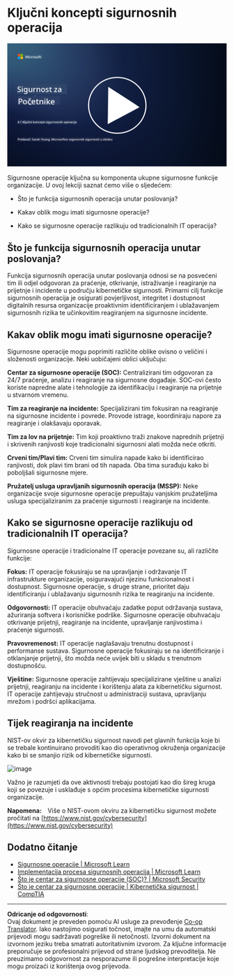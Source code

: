 <!--
CO_OP_TRANSLATOR_METADATA:
{
  "original_hash": "6a55b31df9eebf550d040cef0ef7dff3",
  "translation_date": "2025-09-03T22:15:58+00:00",
  "source_file": "4.1 SecOps key concepts.md",
  "language_code": "hr"
}
-->
# Ključni koncepti sigurnosnih operacija

[![Pogledajte video](../../translated_images/4-1_placeholder.0123f726051a7b9662e6dfa95b10962cbe64c002cde9640da84711fd8d3df642.hr.png)](https://learn-video.azurefd.net/vod/player?id=6a1cf511-89e0-493a-8ef9-91c458200266)

Sigurnosne operacije ključna su komponenta ukupne sigurnosne funkcije organizacije. U ovoj lekciji saznat ćemo više o sljedećem:

- Što je funkcija sigurnosnih operacija unutar poslovanja?

- Kakav oblik mogu imati sigurnosne operacije?

- Kako se sigurnosne operacije razlikuju od tradicionalnih IT operacija?

## Što je funkcija sigurnosnih operacija unutar poslovanja?

Funkcija sigurnosnih operacija unutar poslovanja odnosi se na posvećeni tim ili odjel odgovoran za praćenje, otkrivanje, istraživanje i reagiranje na prijetnje i incidente u području kibernetičke sigurnosti. Primarni cilj funkcije sigurnosnih operacija je osigurati povjerljivost, integritet i dostupnost digitalnih resursa organizacije proaktivnim identificiranjem i ublažavanjem sigurnosnih rizika te učinkovitim reagiranjem na sigurnosne incidente.

## Kakav oblik mogu imati sigurnosne operacije?

Sigurnosne operacije mogu poprimiti različite oblike ovisno o veličini i složenosti organizacije. Neki uobičajeni oblici uključuju:

**Centar za sigurnosne operacije (SOC):** Centralizirani tim odgovoran za 24/7 praćenje, analizu i reagiranje na sigurnosne događaje. SOC-ovi često koriste napredne alate i tehnologije za identifikaciju i reagiranje na prijetnje u stvarnom vremenu.

**Tim za reagiranje na incidente:** Specijalizirani tim fokusiran na reagiranje na sigurnosne incidente i povrede. Provode istrage, koordiniraju napore za reagiranje i olakšavaju oporavak.

**Tim za lov na prijetnje:** Tim koji proaktivno traži znakove naprednih prijetnji i skrivenih ranjivosti koje tradicionalni sigurnosni alati možda neće otkriti.

**Crveni tim/Plavi tim:** Crveni tim simulira napade kako bi identificirao ranjivosti, dok plavi tim brani od tih napada. Oba tima surađuju kako bi poboljšali sigurnosne mjere.

**Pružatelj usluga upravljanih sigurnosnih operacija (MSSP):** Neke organizacije svoje sigurnosne operacije prepuštaju vanjskim pružateljima usluga specijaliziranim za praćenje sigurnosti i reagiranje na incidente.

## Kako se sigurnosne operacije razlikuju od tradicionalnih IT operacija?

Sigurnosne operacije i tradicionalne IT operacije povezane su, ali različite funkcije:

**Fokus:** IT operacije fokusiraju se na upravljanje i održavanje IT infrastrukture organizacije, osiguravajući njezinu funkcionalnost i dostupnost. Sigurnosne operacije, s druge strane, prioritet daju identificiranju i ublažavanju sigurnosnih rizika te reagiranju na incidente.

**Odgovornosti:** IT operacije obuhvaćaju zadatke poput održavanja sustava, ažuriranja softvera i korisničke podrške. Sigurnosne operacije obuhvaćaju otkrivanje prijetnji, reagiranje na incidente, upravljanje ranjivostima i praćenje sigurnosti.

**Pravovremenost:** IT operacije naglašavaju trenutnu dostupnost i performanse sustava. Sigurnosne operacije fokusiraju se na identificiranje i otklanjanje prijetnji, što možda neće uvijek biti u skladu s trenutnom dostupnošću.

**Vještine:** Sigurnosne operacije zahtijevaju specijalizirane vještine u analizi prijetnji, reagiranju na incidente i korištenju alata za kibernetičku sigurnost. IT operacije zahtijevaju stručnost u administraciji sustava, upravljanju mrežom i podršci aplikacijama.

## Tijek reagiranja na incidente

NIST-ov okvir za kibernetičku sigurnost navodi pet glavnih funkcija koje bi se trebale kontinuirano provoditi kao dio operativnog okruženja organizacije kako bi se smanjio rizik od kibernetičke sigurnosti.

![image](https://github.com/microsoft/Security-101/assets/139931591/f6d19dce-f96e-47bd-9e0a-8019675a602d)

Važno je razumjeti da ove aktivnosti trebaju postojati kao dio šireg kruga koji se povezuje i usklađuje s općim procesima kibernetičke sigurnosti organizacije.

**Napomena:** Više o NIST-ovom okviru za kibernetičku sigurnost možete pročitati na [https://www.nist.gov/cybersecurity](https://www.nist.gov/cybersecurity)

## Dodatno čitanje

- [Sigurnosne operacije | Microsoft Learn](https://learn.microsoft.com/security/operations/overview?WT.mc_id=academic-96948-sayoung)
- [Implementacija procesa sigurnosnih operacija | Microsoft Learn](https://learn.microsoft.com/security/operations/?WT.mc_id=academic-96948-sayoung)
- [Što je centar za sigurnosne operacije (SOC)? | Microsoft Security](https://www.microsoft.com/security/business/security-101/what-is-a-security-operations-center-soc?WT.mc_id=academic-96948-sayoung)
- [Što je centar za sigurnosne operacije | Kibernetička sigurnost | CompTIA](https://www.comptia.org/content/articles/what-is-a-security-operations-center)

---

**Odricanje od odgovornosti**:  
Ovaj dokument je preveden pomoću AI usluge za prevođenje [Co-op Translator](https://github.com/Azure/co-op-translator). Iako nastojimo osigurati točnost, imajte na umu da automatski prijevodi mogu sadržavati pogreške ili netočnosti. Izvorni dokument na izvornom jeziku treba smatrati autoritativnim izvorom. Za ključne informacije preporučuje se profesionalni prijevod od strane ljudskog prevoditelja. Ne preuzimamo odgovornost za nesporazume ili pogrešne interpretacije koje mogu proizaći iz korištenja ovog prijevoda.